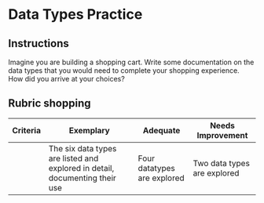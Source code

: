 # Data Types Practice

## Instructions

Imagine you are building a shopping cart. Write some documentation on the data types that you would need to complete your shopping experience. How did you arrive at your choices?

## Rubric shopping

Criteria | Exemplary | Adequate | Needs Improvement
--- | --- | --- | -- |
||The six data types are listed and explored in detail, documenting their use|Four datatypes are explored|Two data types are explored|
